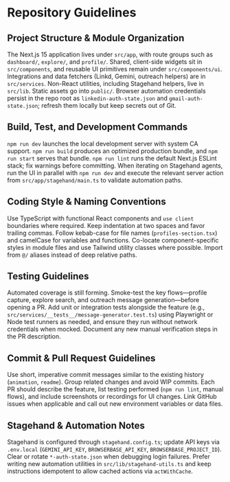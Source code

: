 # Repository Guidelines

## Project Structure & Module Organization
The Next.js 15 application lives under `src/app`, with route groups such as `dashboard/`, `explore/`, and `profile/`. Shared, client-side widgets sit in `src/components`, and reusable UI primitives remain under `src/components/ui`. Integrations and data fetchers (Linkd, Gemini, outreach helpers) are in `src/services`. Non-React utilities, including Stagehand helpers, live in `src/lib`. Static assets go into `public/`. Browser automation credentials persist in the repo root as `linkedin-auth-state.json` and `gmail-auth-state.json`; refresh them locally but keep secrets out of Git.

## Build, Test, and Development Commands
`npm run dev` launches the local development server with system CA support. `npm run build` produces an optimized production bundle, and `npm run start` serves that bundle. `npm run lint` runs the default Next.js ESLint stack; fix warnings before committing. When iterating on Stagehand agents, run the UI in parallel with `npm run dev` and execute the relevant server action from `src/app/stagehand/main.ts` to validate automation paths.

## Coding Style & Naming Conventions
Use TypeScript with functional React components and `use client` boundaries where required. Keep indentation at two spaces and favor trailing commas. Follow kebab-case for file names (`profiles-section.tsx`) and camelCase for variables and functions. Co-locate component-specific styles in module files and use Tailwind utility classes where possible. Import from `@/` aliases instead of deep relative paths.

## Testing Guidelines
Automated coverage is still forming. Smoke-test the key flows—profile capture, explore search, and outreach message generation—before opening a PR. Add unit or integration tests alongside the feature (e.g., `src/services/__tests__/message-generator.test.ts`) using Playwright or Node test runners as needed, and ensure they run without network credentials when mocked. Document any new manual verification steps in the PR description.

## Commit & Pull Request Guidelines
Use short, imperative commit messages similar to the existing history (`animation`, `readme`). Group related changes and avoid WIP commits. Each PR should describe the feature, list testing performed (`npm run lint`, manual flows), and include screenshots or recordings for UI changes. Link GitHub issues when applicable and call out new environment variables or data files.

## Stagehand & Automation Notes
Stagehand is configured through `stagehand.config.ts`; update API keys via `.env.local` (`GEMINI_API_KEY`, `BROWSERBASE_API_KEY`, `BROWSERBASE_PROJECT_ID`). Clear or rotate `*-auth-state.json` when debugging login failures. Prefer writing new automation utilities in `src/lib/stagehand-utils.ts` and keep instructions idempotent to allow cached actions via `actWithCache`.
